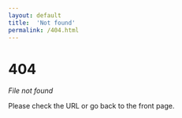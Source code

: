 ```yaml
---
layout: default
title:  'Not found'
permalink: /404.html
---
```


# 404

*File not found*

Please check the URL or go back to the front page.